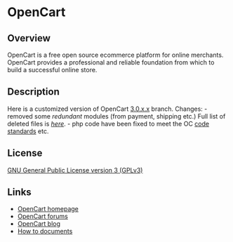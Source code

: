 # OpenCart

## Overview
OpenCart is a free open source ecommerce platform for online merchants. OpenCart provides a professional and reliable foundation from which to build a successful online store.

## Description
Here is a customized version of OpenCart [3.0.x.x](https://github.com/opencart/opencart/tree/3.0.x.x) branch.
Changes:
    - removed some *redundant* modules (from payment, shipping etc.) Full list of deleted files is [*here*](deleted.txt).
    - php code have been fixed to meet the OC [code standards](https://github.com/opencart/opencart/wiki/Coding-standards) etc.

## License
[GNU General Public License version 3 (GPLv3)](https://github.com/ocmod-space/opencart3-ce/blob/main/LICENSE.md)

## Links
- [OpenCart homepage](http://www.opencart.com/)
- [OpenCart forums](http://forum.opencart.com/)
- [OpenCart blog](http://www.opencart.com/index.php?route=feature/blog)
- [How to documents](http://docs.opencart.com/)
